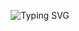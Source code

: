 <!DOCTYPE html>
<html lang="en">
	<head>
		<meta charset="UTF-8" />
		<meta name="viewport" content="width=device-width, initial-scale=1.0" />
		<title>Document</title>
	</head>
	<body>
		<p align="center">
			<img
				src="https://readme-typing-svg.demolab.com?font=Montserrat&weight=600&size=30&duration=3000&pause=1000&color=9333EA&center=true&vCenter=true&width=1000&lines=Hi+there!+%F0%9F%91%8B;I'm+Manish+Bayad;Frontend+Developer;Crafting+responsive+and+modern+websites"
				alt="Typing SVG"
			/>
		</p>
	</body>
</html>
